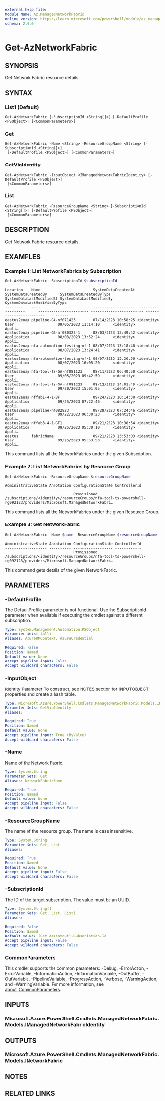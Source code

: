 ```yaml
---
external help file:
Module Name: Az.ManagedNetworkFabric
online version: https://learn.microsoft.com/powershell/module/az.managednetworkfabric/get-aznetworkfabric
schema: 2.0.0
---
```


# Get-AzNetworkFabric

## SYNOPSIS
Get Network Fabric resource details.

## SYNTAX

### List1 (Default)
```
Get-AzNetworkFabric [-SubscriptionId <String[]>] [-DefaultProfile <PSObject>] [<CommonParameters>]
```

### Get
```
Get-AzNetworkFabric -Name <String> -ResourceGroupName <String> [-SubscriptionId <String[]>]
 [-DefaultProfile <PSObject>] [<CommonParameters>]
```

### GetViaIdentity
```
Get-AzNetworkFabric -InputObject <IManagedNetworkFabricIdentity> [-DefaultProfile <PSObject>]
 [<CommonParameters>]
```

### List
```
Get-AzNetworkFabric -ResourceGroupName <String> [-SubscriptionId <String[]>] [-DefaultProfile <PSObject>]
 [<CommonParameters>]
```

## DESCRIPTION
Get Network Fabric resource details.

## EXAMPLES

### Example 1: List NetworkFabrics by Subscription
```powershell
Get-AzNetworkFabric -SubscriptionId $subscriptionId
```

```output
Location    Name                        SystemDataCreatedAt SystemDataCreatedBy      SystemDataCreatedByType SystemDataLastModifiedAt SystemDataLastModifiedBy     SystemDataLastModifiedByType
--------    ----                        ------------------- -------------------      ----------------------- ------------------------ ------------------------     ------
eastus2euap pipeline-GA-nf071423        07/14/2023 10:58:25 <identity>               User                    09/05/2023 11:14:10      <identity>                   Appli…
eastus2euap pipeline-GA-nf080323-1      08/03/2023 13:49:42 <identity>               Application             08/03/2023 13:52:24      <identity>                   Appli…
eastus2euap nfa-automation-testing-nf-1 08/07/2023 13:18:40 <identity>               Application             08/07/2023 13:24:41      <identity>                   Appli…
eastus2euap nfa-automation-testing-nf-2 08/07/2023 15:36:56 <identity>               Application             08/07/2023 16:05:20      <identity>                   Appli…
eastus2euap nfa-tool-ts-GA-nf081123     08/11/2023 06:40:50 <identity>               User                    09/05/2023 09:42:59      <identity>                   Appli…
eastus2euap nfa-tool-ts-GA-nf081223     08/12/2023 14:01:45 <identity>               User                    09/20/2023 15:01:05      <identity>                   Appli…
eastus2euap nffab1-4-1-BF               09/24/2023 10:14:30 <identity>               Application             09/25/2023 07:22:46      <identity>                   Appli…
eastus2euap pipeline-nf082823           08/28/2023 07:24:46 <identity>               User                    09/22/2023 06:30:23      <identity>                   Appli…
eastus2euap nffab3-4-1-GF1              09/21/2023 10:38:54 <identity>               Application             09/25/2023 05:30:10      <identity>                   Appli…
eastus      fabricName                  09/21/2023 13:53:03 <identity>               User                    09/25/2023 05:53:50      <identity>                   Appli…
```

This command lists all the NetworkFabrics under the given Subscription.

### Example 2: List NetworkFabrics by Resource Group
```powershell
Get-AzNetworkFabric -ResourceGroupName $resourceGroupName
```

```output
AdministrativeState Annotation ConfigurationState ControllerId
------------------- ---------- ------------------ ------------
                               Provisioned        /subscriptions/<identity>/resourceGroups/nfa-tool-ts-powershell-rg092123/providers/Microsoft.ManagedNetworkFabri…
```

This command lists all the NetworkFabrics under the given Resource Group.

### Example 3: Get NetworkFabric
```powershell
Get-AzNetworkFabric -Name $name -ResourceGroupName $resourceGroupName
```

```output
AdministrativeState Annotation ConfigurationState ControllerId
------------------- ---------- ------------------ ------------
                               Provisioned        /subscriptions/<identity>/resourceGroups/nfa-tool-ts-powershell-rg092123/providers/Microsoft.ManagedNetworkFabri…
```

This command gets details of the given NetworkFabric.

## PARAMETERS

### -DefaultProfile
The DefaultProfile parameter is not functional.
Use the SubscriptionId parameter when available if executing the cmdlet against a different subscription.

```yaml
Type: System.Management.Automation.PSObject
Parameter Sets: (All)
Aliases: AzureRMContext, AzureCredential

Required: False
Position: Named
Default value: None
Accept pipeline input: False
Accept wildcard characters: False
```

### -InputObject
Identity Parameter
To construct, see NOTES section for INPUTOBJECT properties and create a hash table.

```yaml
Type: Microsoft.Azure.PowerShell.Cmdlets.ManagedNetworkFabric.Models.IManagedNetworkFabricIdentity
Parameter Sets: GetViaIdentity
Aliases:

Required: True
Position: Named
Default value: None
Accept pipeline input: True (ByValue)
Accept wildcard characters: False
```

### -Name
Name of the Network Fabric.

```yaml
Type: System.String
Parameter Sets: Get
Aliases: NetworkFabricName

Required: True
Position: Named
Default value: None
Accept pipeline input: False
Accept wildcard characters: False
```

### -ResourceGroupName
The name of the resource group.
The name is case insensitive.

```yaml
Type: System.String
Parameter Sets: Get, List
Aliases:

Required: True
Position: Named
Default value: None
Accept pipeline input: False
Accept wildcard characters: False
```

### -SubscriptionId
The ID of the target subscription.
The value must be an UUID.

```yaml
Type: System.String[]
Parameter Sets: Get, List, List1
Aliases:

Required: False
Position: Named
Default value: (Get-AzContext).Subscription.Id
Accept pipeline input: False
Accept wildcard characters: False
```

### CommonParameters
This cmdlet supports the common parameters: -Debug, -ErrorAction, -ErrorVariable, -InformationAction, -InformationVariable, -OutBuffer, -OutVariable, -PipelineVariable, -ProgressAction, -Verbose, -WarningAction, and -WarningVariable. For more information, see [about_CommonParameters](http://go.microsoft.com/fwlink/?LinkID=113216).

## INPUTS

### Microsoft.Azure.PowerShell.Cmdlets.ManagedNetworkFabric.Models.IManagedNetworkFabricIdentity

## OUTPUTS

### Microsoft.Azure.PowerShell.Cmdlets.ManagedNetworkFabric.Models.INetworkFabric

## NOTES

## RELATED LINKS
